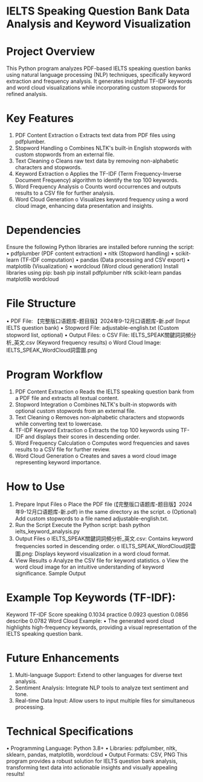 # IELTS Speaking Question Bank Data Analysis and Keyword Visualization
# Project Overview
This Python program analyzes PDF-based IELTS speaking question banks using natural language processing (NLP) techniques, specifically keyword extraction and frequency analysis. It generates insightful TF-IDF keywords and word cloud visualizations while incorporating custom stopwords for refined analysis.
# Key Features
1.	PDF Content Extraction
o	Extracts text data from PDF files using pdfplumber.
2.	Stopword Handling
o	Combines NLTK's built-in English stopwords with custom stopwords from an external file.
3.	Text Cleaning
o	Cleans raw text data by removing non-alphabetic characters and stopwords.
4.	Keyword Extraction
o	Applies the TF-IDF (Term Frequency-Inverse Document Frequency) algorithm to identify the top 100 keywords.
5.	Word Frequency Analysis
o	Counts word occurrences and outputs results to a CSV file for further analysis.
6.	Word Cloud Generation
o	Visualizes keyword frequency using a word cloud image, enhancing data presentation and insights.
# Dependencies
Ensure the following Python libraries are installed before running the script:
•	pdfplumber (PDF content extraction)
•	nltk (Stopword handling)
•	scikit-learn (TF-IDF computation)
•	pandas (Data processing and CSV export)
•	matplotlib (Visualization)
•	wordcloud (Word cloud generation)
Install libraries using pip:
bash
pip install pdfplumber nltk scikit-learn pandas matplotlib wordcloud
# File Structure
•	PDF File: 【完整版口语题库-题目版】2024年9-12月口语题库-新.pdf (Input IELTS question bank)
•	Stopword File: adjustable-english.txt (Custom stopword list, optional)
•	Output Files:
o	CSV File: IELTS_SPEAK關鍵詞詞頻分析_英文.csv (Keyword frequency results)
o	Word Cloud Image: IELTS_SPEAK_WordCloud詞雲圖.png
# Program Workflow
1.	PDF Content Extraction
o	Reads the IELTS speaking question bank from a PDF file and extracts all textual content.
2.	Stopword Integration
o	Combines NLTK's built-in stopwords with optional custom stopwords from an external file.
3.	Text Cleaning
o	Removes non-alphabetic characters and stopwords while converting text to lowercase.
4.	TF-IDF Keyword Extraction
o	Extracts the top 100 keywords using TF-IDF and displays their scores in descending order.
5.	Word Frequency Calculation
o	Computes word frequencies and saves results to a CSV file for further review.
6.	Word Cloud Generation
o	Creates and saves a word cloud image representing keyword importance.
# How to Use
1.	Prepare Input Files
o	Place the PDF file (【完整版口语题库-题目版】2024年9-12月口语题库-新.pdf) in the same directory as the script.
o	(Optional) Add custom stopwords to a file named adjustable-english.txt.
2.	Run the Script
Execute the Python script:
bash
python ielts_keyword_analysis.py
3.	Output Files
o	IELTS_SPEAK關鍵詞詞頻分析_英文.csv: Contains keyword frequencies sorted in descending order.
o	IELTS_SPEAK_WordCloud詞雲圖.png: Displays keyword visualization in a word cloud format.
4.	View Results
o	Analyze the CSV file for keyword statistics.
o	View the word cloud image for an intuitive understanding of keyword significance.
Sample Output
# Example Top Keywords (TF-IDF):
Keyword	TF-IDF Score
speaking	0.1034
practice	0.0923
question	0.0856
describe	0.0782
Word Cloud Example:
•	The generated word cloud highlights high-frequency keywords, providing a visual representation of the IELTS speaking question bank.
# Future Enhancements
1.	Multi-language Support: Extend to other languages for diverse text analysis.
2.	Sentiment Analysis: Integrate NLP tools to analyze text sentiment and tone.
3.	Real-time Data Input: Allow users to input multiple files for simultaneous processing.
# Technical Specifications
•	Programming Language: Python 3.8+
•	Libraries: pdfplumber, nltk, sklearn, pandas, matplotlib, wordcloud
•	Output Formats: CSV, PNG
This program provides a robust solution for IELTS question bank analysis, transforming text data into actionable insights and visually appealing results!
